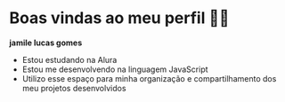 # Boas vindas ao meu perfil 💙💙
**jamile lucas gomes**

* Estou estudando na Alura
* Estou me desenvolvendo na linguagem JavaScript
* Utilizo esse espaço para minha organização e compartilhamento dos meu projetos desenvolvidos
